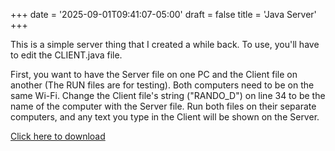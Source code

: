 +++
date = '2025-09-01T09:41:07-05:00'
draft = false
title = 'Java Server'
+++



This is a simple server thing that I created a while back. To use, you'll have to edit the CLIENT.java file. 



First, you want to have the Server file on one PC and the Client file on another (The RUN files are for testing). Both computers need to be on the same Wi-Fi. Change the Client file's string ("RANDO\_D") on line 34 to be the name of the computer with the Server file. Run both files on their separate computers, and any text you type in the Client will be shown on the Server.



<a href="/Projects/serverNEW.zip" download>Click here to download</a>

